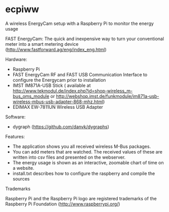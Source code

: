 ecpiww
======

A wireless EnergyCam setup with a Raspberry Pi to monitor the energy usage

FAST EnergyCam: The quick and inexpensive way to turn your conventional meter into a smart metering device 
(http://www.fastforward.ag/eng/index_eng.html)


Hardware:
  - Raspberry Pi
  - FAST EnergyCam RF and FAST USB Communication Interface to configure the Energycam prior to installation
  - IMST IM871A-USB Stick ( available at http://www.tekmodul.de/index.php?id=shop-wireless_m-bus_oms_module or 
          http://webshop.imst.de/funkmodule/im871a-usb-wireless-mbus-usb-adapter-868-mhz.html)
  - EDIMAX EW-7811UN Wireless USB Adapter


Software:
  - dygraph (https://github.com/danvk/dygraphs) 

Features:
 - The application shows you all received wireless M-Bus packages. 
 - You can add meters that are watched. The received values of these are written into csv files and presented on the webserver.
 - The energy usage is shown as an interactive, zoomable chart of time on a website.
 - install.txt describes how to configure the raspberry and compile the sources


Trademarks

Raspberry Pi and the Raspberry Pi logo are registered trademarks of the Raspberry Pi Foundation (http://www.raspberrypi.org/)

 



